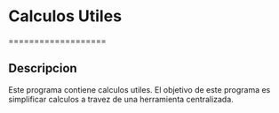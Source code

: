# Calculos Utiles
===================

## Descripcion
Este programa contiene calculos utiles. El objetivo de este programa es simplificar calculos a travez de una herramienta centralizada. 